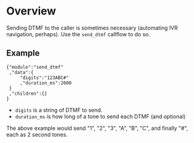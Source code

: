 
# Overview

Sending DTMF to the caller is sometimes necessary (automating IVR navigation, perhaps). Use the `send_dtmf` callflow to do so.

## Example

    {"module":"send_dtmf"
     ,"data":{
         "digits":"123ABC#"
         ,"duration_ms":2000
     }
     ,"children":{}
    }

* `digits` is a string of DTMF to send.
* `duration_ms` is how long of a tone to send each DTMF (and optional)

The above example would send "1", "2", "3", "A", "B", "C", and finally "#", each as 2 second tones.
